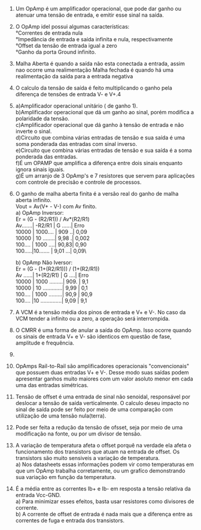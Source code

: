 1. Um OpAmp é um amplificador operacional, que pode dar ganho ou atenuar uma tensão de entrada, e emitir esse sinal na saída.
2. O OpAmp idel possui algumas características:\
    °Correntes de entrada nula\
    °Impedância de entrada e saída infinita e nula, respectivamente\
    °Offset da tensão de entrada igual a zero\
    °Ganho da porta Ground infinito.
3. Malha Aberta é quando a saída não esta conectada a entrada, assim nao ocorre uma realimentação
   Malha fechada é quando há uma realimentação da saída para a entrada negativa
4.  O calculo da tensão de saída é feito multiplicando o ganho pela diferença de tensões de entrada V- e V+.4
5. a)Amplificador operacional unitário ( de ganho 1).\
    b)Amplificador operacional que dá um ganho ao sinal, porém modifica a polaridade da tensão.\
    c)Amplificador operacional que dá ganho à tensão de entrada e não inverte o sinal.\
    d)Circuito que combina várias entradas de tensão e sua saída é uma soma ponderada das entradas com sinal inverso.\
    e)Circuito que combina várias entradas de tensão e sua saída é a soma ponderada das entradas.\
    f)É um OPAMP que amplifica a diferença entre dois sinais enquanto ignora sinais iguais.\
    g)É um arranjo de 3 OpAmp's e 7 resistores que servem para aplicações com controle de precisão e controle de processos.
6.  O ganho de malha aberta finita é a versão real do ganho de malha aberta infinito.\
    Vout = Av(V+ - V-) com Av finito.\
    a) OpAmp Inversor:\
     Er = (G - (R2/R1)) / Av*(R2/R1)\
     Av.......| -R2/R1 | G ......| Erro\
    10000 | 1000.... | 909 ..| 0,09\
    10000 | 10 ........| 9,98 .| 0,002\
    100.... | 1000 ....| 90,83| 0,90\
    100.....|10....... | 9,01 ...| 0,09\
    
    b) OpAmp Não Iversor:\
    Er = (G - (1+(R2/R1))) / (1+(R2/R1))\
    Av ......| 1+(R2/R1) | G ....| Erro\
    10000 | 1000 .........| 909. | 9,1  
    10000 | 10 .............| 9,99 | 0,1\
    100.... | 1000 .........| 90,9 | 90,9\
    100.... |10 ..............| 9,09 | 9,1
    
7. A VCM é a tensão média dos pinos de entrada e V+ e V-. No caso da VCM tender a infinito ou a zero, a operação será interrompida.
8. O CMRR é uma forma de anular a saída do OpAmp. Isso ocorre quando os sinais de entrada V+ e V- são identicos em questão de fase, amplitude e frequência.
9. 
10. OpAmps Rail-to-Rail são amplificadores operacionais "convencionais" que possuem duas entradas V+ e V-. Desse modo suas saídas
podem apresentar ganhos muito maiores com um valor asoluto menor em cada uma das entradas simétricas.
11. Tensão de offset é uma entrada de sinal não senoidal, responsável por deslocar a tensão de saída verticalmente. O calculo deseu impacto no sinal de saída pode ser feito por meio de uma comparação com utilização de uma tensão nula(terra).
12. Pode ser feita a redução da tensão de ofsset, seja por meio de uma modificação na fonte, ou por um divisor de tensão.
13. A variação de temperatura afeta o offset porquê na verdade ela afeta o funcionamento dos transistors que atuam na entrada de offset. Os transistors são muito sensiveis a variação de temperatura.\
    a) Nos datasheets essas informações podem vir como temperaturas em que um OpAmp trabalha corretamente, ou um grafíco demonstrando sua variação em função da temperatura.
14. É a média entre as correntes Ib+ e Ib- em resposta a tensão relativa da entrada Vcc-GND.\
    a) Para minimizar esses efeitos, basta usar resistores como divisores de corrente.\
    b) A corrente de offset de entrada é nada mais que a diferença entre as correntes de fuga e entrada dos transistors.
